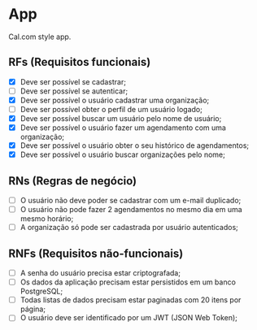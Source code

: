 # App

Cal.com style app.

## RFs (Requisitos funcionais)

- [x] Deve ser possível se cadastrar;
- [ ] Deve ser possível se autenticar;
- [x] Deve ser possível o usuário cadastrar uma organização;
- [ ] Deve ser possível obter o perfil de um usuário logado;
- [x] Deve ser possível buscar um usuário pelo nome de usuário;
- [x] Deve ser possível o usuário fazer um agendamento com uma organização;
- [x] Deve ser possível o usuário obter o seu histórico de agendamentos;
- [x] Deve ser possível o usuário buscar organizações pelo nome;

## RNs (Regras de negócio)

- [ ] O usuário não deve poder se cadastrar com um e-mail duplicado;
- [ ] O usuário não pode fazer 2 agendamentos no mesmo dia em uma mesmo horário;
- [ ] A organização só pode ser cadastrada por usuário autenticados;

## RNFs (Requisitos não-funcionais)

- [ ] A senha do usuário precisa estar criptografada;
- [ ] Os dados da aplicação precisam estar persistidos em um banco PostgreSQL;
- [ ] Todas listas de dados precisam estar paginadas com 20 itens por página;
- [ ] O usuário deve ser identificado por um JWT (JSON Web Token);
